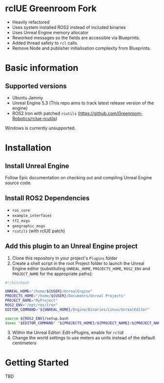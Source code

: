 # rclUE Greenroom Fork

- Heavily refactored
- Uses system installed ROS2 instead of included binaries
- Uses Unreal Engine memory allocator
- Reworked messages so the fields are accessible via Blueprints.
- Added thread safety to `rcl` calls.
- Remove Node and publisher initialisation complexity from Blueprints.


# Basic information
## Supported versions
- Ubuntu Jammy
- Unreal Engine 5.3 (This repo aims to track latest release version of the engine)
- ROS2 Iron with patched `rcutils` (https://github.com/Greenroom-Robotics/rclue-rcutils)

Windows is currently unsupported.


# Installation

## Install Unreal Engine
Follow Epic documentation on checking out and compiling Unreal Engine source code. 

## Install ROS2 Dependencies

- `ros_core`
- `example_interfaces`
- `tf2_msgs`
- `geographic_msgs`
- `rcutils` (with rclUE patch)

## Add this plugin to an Unreal Engine project
1. Clone this repository in your project's `Plugins` folder
2. Create a shell script in the root Project folder to launch the Unreal Engine editor (substituting `UNREAL_HOME`, `PROJECTS_HOME`, `ROS2_ENV` and `PROJECT_NAME` for the appropriate paths):

```bash
#!/bin/bash

UNREAL_HOME="/home/${USER}/UnrealEngine"
PROJECTS_HOME="/home/${USER}/Documents/Unreal Projects"
PROJECT_NAME="MyProject"
ROS2_ENV="/opt/ros/iron"
EDITOR_COMMAND="${UNREAL_HOME}/Engine/Binaries/Linux/UnrealEditor"

source ${ROS2_ENV}/setup.bash
(exec "$EDITOR_COMMAND" "${PROJECTS_HOME}/${PROJECT_NAME}/${PROJECT_NAME}.uproject")
```

3. Within the Unreal Editor: Edit->Plugins, enable for `rclUE`
4. Change the world settings to use meters as units instead of the default centimeters


# Getting Started
TBD
